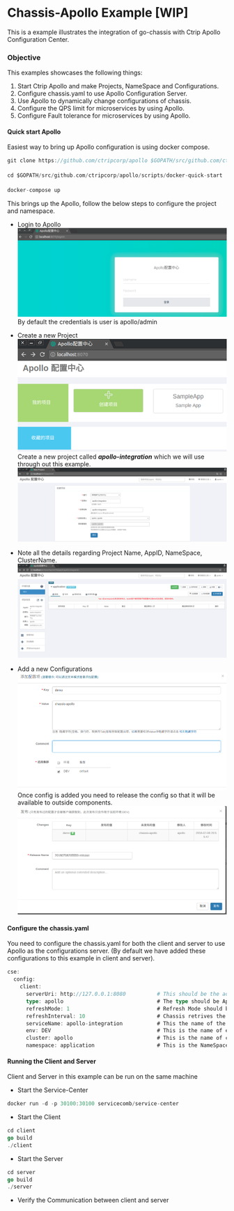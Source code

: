 # Chassis-Apollo Example [WIP]

This is a example illustrates the integration of go-chassis with Ctrip Apollo Configuration Center.

### Objective
This examples showcases the following things:
1. Start Ctrip Apollo and make Projects, NameSpace and Configurations.
2. Configure chassis.yaml to use Apollo Configuration Server.
3. Use Apollo to dynamically change configurations of chassis.
4. Configure the QPS limit for microservices by using Apollo.
5. Configure Fault tolerance for microservices by using Apollo.


#### Quick start Apollo

Easiest way to bring up Apollo configuration is using docker compose.

```go
git clone https://github.com/ctripcorp/apollo $GOPATH/src/github.com/ctripcorp/apollo

cd $GOPATH/src/github.com/ctripcorp/apollo/scripts/docker-quick-start

docker-compose up
```
This brings up the Apollo, follow the below steps to configure the project and namespace.

- Login to Apollo 
![Apollo Login](images/Login-Apollo.png)
By default the credentials is user is apollo/admin

- Create a new Project
![](images/NewProject.png)
Create a new project called ***apollo-integration*** which we will use through out this example.
![](images/Apollo-Integration.png)

- Note all the details regarding Project Name, AppID, NameSpace, ClusterName.
![](images/Project-Page.png)

- Add a new Configurations
![](images/AddNewConfig.png)
Once config is added you need to release the config so that it will be available to outside components.
![](images/ReleaseConfig.png)

#### Configure the chassis.yaml
You need to configure the chassis.yaml for both the client and server to use Apollo as the configurations server. (By default we have added these configurations to this example in client and server).
```go
cse:
  config:
    client:
      serverUri: http://127.0.0.1:8080          # This should be the address of your Apollo Server
      type: apollo                              # The type should be Apollo
      refreshMode: 1                            # Refresh Mode should be 1 so that Chassis-pulls the Configuration periodically
      refreshInterval: 10                       # Chassis retrives the configurations from Apollo at this interval
      serviceName: apollo-integration           # This the name of the project in Apollo Server
      env: DEV                                  # This is the name of environment to which configurations belong in Apollo
      cluster: apollo                           # This is the name of cluster to which your Project belongs in Apollo
      namespace: application                    # This is the NameSpace to which your configurations belong in the project.
```

#### Running the Client and Server 
Client and Server in this example can be run on the same machine
- Start the Service-Center
```go
docker run -d -p 30100:30100 servicecomb/service-center
```  
- Start the Client
```go
cd client
go build
./client
```
- Start the Server
```go
cd server
go build
./server
```
- Verify the Communication between client and server
```go

```

